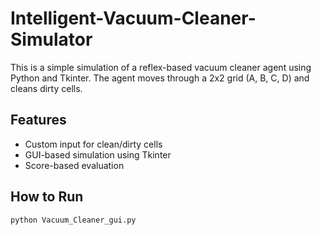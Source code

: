 # Intelligent-Vacuum-Cleaner-Simulator


This is a simple simulation of a reflex-based vacuum cleaner agent using Python and Tkinter. The agent moves through a 2x2 grid (A, B, C, D) and cleans dirty cells.

## Features
- Custom input for clean/dirty cells
- GUI-based simulation using Tkinter
- Score-based evaluation

## How to Run
```bash
python Vacuum_Cleaner_gui.py

